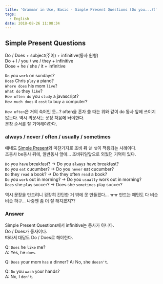 ```yaml
---
title: 'Grammar in Use, Basic - Simple Present Questions (Do you...?)'
tags:
  - English
date: 2018-08-26 11:08:34
---
```


## Simple Present Questions
Do / Does + subject(주어) + infinitive(동사 원형)  
Do + I / you / we / they  + infinitive   
Dose + he / she / it + infinitive

`Do` you `work` on sundays?  
`Does` Chris `play` a piano?  
`Where does` his mom `live`?  
`What do` they `like`?  
`How often do` you `study` a javascript?  
`How much does` it `cost` to buy a computer?  

`How often`은 거의 숙어인 듯...? often을 혼자 쓸 때는 위와 같이 do 동사 앞에 쓰이지 않는다.
역시 의문사는 문장 처음에 놔야한다.  
문장 순서를 잘 기억해야한다.  

### always / never / often / usually / sometimes
얘네도 [Simple Present](/2018/08/25/grammar-in-use-basic-005/)와 마찬가지로 조비 뒤 `일 앞`이 적용되는 사례이다.  
조동사 be동사 뒤에, 일반동사 앞에... 조비뒤일앞으로 외웠던 기억이 있다.

`Do` you `have` breakfast? -> Do you `always` have breakfast?  
`Do` you `eat` cucumber? -> Do you `never` eat cucumber?  
`Do` they `read` a book? -> Do they often `read` a book?  
`Do` you `work` out in morning? -> Do you `usually` work out in morning?  
`Does` she `play` soccer? -> Does she `sometimes` play soccer?

역시 문장을 만드려니 굉장히 간단한 거 밖에 못 만들겠다... ㅠㅠ
만드는 패턴도 다 비슷비슷 하구...
나중엔 좀 더 잘 해지겠지??
 
### Answer
Simple Present Questions에서 infinitive는 동사가 아니다.  
Do / Does가 동사이다.  
따라서 대답도 Do / Does로 해야한다.  

Q: `Does` he `like` me?  
A: Yes, he `does`.  

Q: `Does` your mom `has` a dinner?
A: No, she `doesn't`.

Q: `Do` you `wash` your hands?  
A: No, I `don't`.